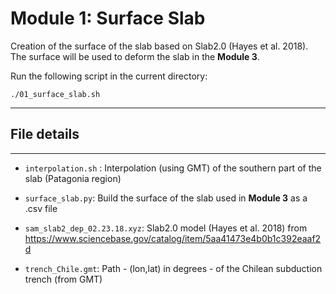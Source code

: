 # Module 1: Surface Slab

Creation of the surface of the slab based on Slab2.0 (Hayes et al. 2018).
The surface will be used to deform the slab in the **Module 3**.

Run the following script in the current directory:

```
./01_surface_slab.sh
```

---

## File details
---

- `interpolation.sh` : Interpolation (using GMT) of the southern part of the slab (Patagonia region)

- `surface_slab.py`: Build the surface of the slab used in **Module 3** as a .csv file

- `sam_slab2_dep_02.23.18.xyz`: Slab2.0 model (Hayes et al. 2018) from https://www.sciencebase.gov/catalog/item/5aa41473e4b0b1c392eaaf2d

- `trench_Chile.gmt`: Path - (lon,lat) in degrees - of the Chilean subduction trench (from GMT)
